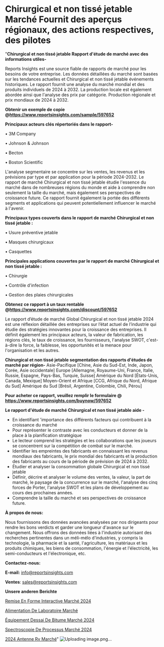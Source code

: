 # Chirurgical et non tissé jetable Marché Fournit des aperçus régionaux, des actions respectives, des pilotes

"<strong>Chirurgical et non tissé jetable Rapport d'étude de marché avec des informations utiles-</strong>

Reports Insights est une source fiable de rapports de marché pour les besoins de votre entreprise. Les données détaillées du marché sont basées sur les tendances actuelles et Chirurgical et non tissé jetable événements historiques. Le rapport fournit une analyse du marché mondial et des produits individuels de 2024 à 2032. La production locale est également abordée ainsi que l'analyse des prix par catégorie. Production régionale et prix mondiaux de 2024 à 2032.

<strong><b>Obtenir un exemple de copie @</b></strong><a href=https://www.reportsinsights.com/sample/597652><strong><b>https://www.reportsinsights.com/sample/597652</b></strong></a>

<b>Principaux acteurs clés répertoriés dans le rapport-</b>

<b> </b>• 3M Company

• Johnson & Johnson

• Becton

• Boston Scientific

L'analyse segmentaire se concentre sur les ventes, les revenus et les prévisions par type et par application pour la période 2024-2032. Le rapport de marché Chirurgical et non tissé jetable étudie l'essence du marché dans de nombreuses régions du monde et aide à comprendre non seulement la taille du marché, mais également ses perspectives de croissance future. Ce rapport fournit également la portée des différents segments et applications qui peuvent potentiellement influencer le marché à l'avenir.

<strong>Principaux types couverts dans le rapport de marché Chirurgical et non tissé jetable :</strong>

• Usure préventive jetable

• Masques chirurgicaux

• Casquettes

<strong>Principales applications couvertes par le rapport de marché Chirurgical et non tissé jetable :</strong>

• Chirurgie

• Contrôle d'infection

• Gestion des plaies chirurgicales

<strong><b>Obtenez ce rapport à un taux rentable @</b></strong><a href=https://www.reportsinsights.com/discount/597652><strong><b>https://www.reportsinsights.com/discount/597652</b></strong></a>

Le rapport d’étude de marché Global Chirurgical et non tissé jetable 2024 est une réflexion détaillée des entreprises sur l’état actuel de l’industrie qui étudie des stratégies innovantes pour la croissance des entreprises. Il définit également les principaux acteurs, la valeur de fabrication, les régions clés, le taux de croissance, les fournisseurs, l'analyse SWOT, c'est-à-dire la force, la faiblesse, les opportunités et la menace pour l'organisation et les autres.

<strong>Chirurgical et non tissé jetable segmentation des rapports d'études de marché par région-</strong>
Asie-Pacifique [Chine, Asie du Sud-Est, Inde, Japon, Corée, Asie occidentale]
Europe [Allemagne, Royaume-Uni, France, Italie, Russie, Espagne, Pays-Bas, Turquie, Suisse]
Amérique du Nord [États-Unis, Canada, Mexique]
Moyen-Orient et Afrique [CCG, Afrique du Nord, Afrique du Sud]
Amérique du Sud [Brésil, Argentine, Colombie, Chili, Pérou]

<strong>Pour acheter ce rapport, veuillez remplir le formulaire @   <a href=https://www.reportsinsights.com/buynow/597652>https://www.reportsinsights.com/buynow/597652</a></strong>

<strong>Le rapport d'étude de marché Chirurgical et non tissé jetable aide -</strong>
<ul>
  <li>En identifiant 'importance des différents facteurs qui contribuent à la croissance du marché</li>
  <li>Pour représenter le contraste avec les conducteurs et donner de la place à la planification stratégique</li>
  <li>Le lecteur comprend les stratégies et les collaborations que les joueurs se concentrent sur la compétition de combat sur le marché.</li>
  <li>Identifier les empreintes des fabricants en connaissant les revenus mondiaux des fabricants, le prix mondial des fabricants et la production des fabricants au cours de la période de prévision de 2024 à 2032.</li>
  <li>Étudier et analyser la consommation globale Chirurgical et non tissé jetable</li>
  <li>Définir, décrire et analyser le volume des ventes, la valeur, la part de marché, le paysage de la concurrence sur le marché, l'analyse des cinq forces de Porter, l'analyse SWOT et les plans de développement au cours des prochaines années.</li>
  <li>Comprendre la taille du marché et ses perspectives de croissance future.</li>
</ul>
<strong>À propos de nous:</strong>

Nous fournissons des données avancées analysées par nos dirigeants pour rendre les bons verdicts et garder une longueur d'avance sur le changement. Nous offrons des données liées à l'industrie autorisant des recherches pertinentes dans un méli-mélo d'industries, y compris la technologie, la pharmacie et la santé, l'agriculture, les matériaux et les produits chimiques, les biens de consommation, l'énergie et l'électricité, les semi-conducteurs et l'électronique, etc.

<strong>Contactez-nous:</strong>

<strong>E-mail:</strong> <a href=mailto:info@reportsinsights.com>info@reportsinsights.com</a>

<strong>Ventes</strong>: <a href=mailto:sales@reportsinsights.com>sales@reportsinsights.com</a>

<strong>Unsere anderen Berichte</strong>

<a href=https://www.linkedin.com/pulse/remise-en-forme-interactive-marché-etudes-jjsoc/>Remise En Forme Interactive Marché 2024</a>

<a href=https://www.linkedin.com/pulse/alimentation-de-laboratoire-march%C3%A9-2024-taille-amyvc/>Alimentation De Laboratoire Marché</a>

<a href=https://www.linkedin.com/pulse/équipement-dessai-de-bitume-marché-2024-possibilités-kco9c/>Équipement Dessai De Bitume Marché 2024</a>

<a href=https://www.linkedin.com/pulse/spectroscopie-de-processus-marchétendances-gbxfc/>Spectroscopie De Processus Marché 2024</a>

<a href=https://www.linkedin.com/pulse/2024-antenne-rv-march%C3%A9-analyse-historique-tyakc/>2024 Antenne Rv Marché</a>"
![Uploading image.png…]()

